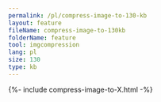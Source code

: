 ```yaml
---
permalink: /pl/compress-image-to-130-kb
layout: feature
fileName: compress-image-to-130kb
folderName: feature
tool: imgcompression
lang: pl
size: 130
type: kb
---
```


{%- include compress-image-to-X.html -%}
